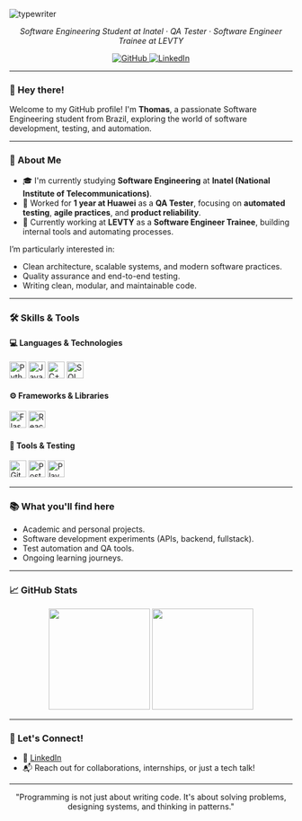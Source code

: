 ![typewriter](https://github.com/user-attachments/assets/57797ec0-3aec-466b-b91c-a118a4533165)

<p align="center"><i>Software Engineering Student at Inatel · QA Tester · Software Engineer Trainee at LEVTY</i></p>

<p align="center">
  <a href="https://github.com/thmsVDC" target="_blank" rel="noopener noreferrer">
    <img alt="GitHub" src="https://img.shields.io/badge/GitHub-000?style=for-the-badge&logo=github&logoColor=white">
  </a>
  <a href="https://www.linkedin.com/in/thomas-victor/" target="_blank" rel="noopener noreferrer">
    <img alt="LinkedIn" src="https://img.shields.io/badge/LinkedIn-0077B5?style=for-the-badge&logo=linkedin&logoColor=white">
  </a>
</p>

---

### 👋 Hey there!

Welcome to my GitHub profile! I'm **Thomas**, a passionate Software Engineering student from Brazil, exploring the world of software development, testing, and automation.

---

### 🚀 About Me

- 🎓 I'm currently studying **Software Engineering** at **Inatel (National Institute of Telecommunications)**.  
- 🧪 Worked for **1 year at Huawei** as a **QA Tester**, focusing on **automated testing**, **agile practices**, and **product reliability**.  
- 💼 Currently working at **LEVTY** as a **Software Engineer Trainee**, building internal tools and automating processes.

I’m particularly interested in:
- Clean architecture, scalable systems, and modern software practices.
- Quality assurance and end-to-end testing.
- Writing clean, modular, and maintainable code.

---

### 🛠️ Skills & Tools

#### 💻 Languages & Technologies
<p>
  <img src="https://cdn.jsdelivr.net/gh/devicons/devicon/icons/python/python-original.svg" width="30" title="Python"/>
  <img src="https://cdn.jsdelivr.net/gh/devicons/devicon/icons/javascript/javascript-original.svg" width="30" title="JavaScript"/>
  <img src="https://cdn.jsdelivr.net/gh/devicons/devicon/icons/cplusplus/cplusplus-original.svg" width="30" title="C++"/>
  <img src="https://cdn.jsdelivr.net/gh/devicons/devicon/icons/sqlite/sqlite-original.svg" width="30" title="SQL"/>
</p>

#### ⚙️ Frameworks & Libraries
<p>
  <img src="https://cdn.jsdelivr.net/gh/devicons/devicon/icons/flask/flask-original.svg" width="30" title="Flask"/>
  <img src="https://cdn.jsdelivr.net/gh/devicons/devicon/icons/react/react-original.svg" width="30" title="React"/>
</p>

#### 🔧 Tools & Testing
<p>
  <img src="https://cdn.jsdelivr.net/gh/devicons/devicon/icons/git/git-original.svg" width="30" title="Git"/>
  <img src="https://cdn.jsdelivr.net/gh/devicons/devicon/icons/postman/postman-original.svg" width="30" title="Postman"/>
  <img src="https://cdn.jsdelivr.net/gh/devicons/devicon/icons/playwright/playwright-original.svg" width="30" title="Playwright"/>
</p>

---

### 📚 What you'll find here

- Academic and personal projects.
- Software development experiments (APIs, backend, fullstack).
- Test automation and QA tools.
- Ongoing learning journeys.

---

### 📈 GitHub Stats

<p align="center">
  <img height="180em" src="https://github-readme-stats.vercel.app/api?username=thmsVDC&show_icons=true&theme=gruvbox" />
  <img height="180em" src="https://github-readme-stats.vercel.app/api/top-langs/?username=thmsVDC&layout=compact&theme=gruvbox" />
</p>

---

### 🤝 Let's Connect!

- 💼 [LinkedIn](https://www.linkedin.com/in/thomas-victor/)  
- 📬 Reach out for collaborations, internships, or just a tech talk!

---

<p align="center">"Programming is not just about writing code. It's about solving problems, designing systems, and thinking in patterns."</p>
